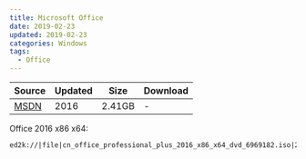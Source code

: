 ```yaml
---
title: Microsoft Office
date: 2019-02-23
updated: 2019-02-23
categories: Windows
tags:
  - Office
---
```


| Source | Updated | Size | Download |
| ------ | ------- | -------- | -------- |
| <div class="unknown">[MSDN][MSDN]</div> | 2016 | 2.41GB | - |


[MSDN]: http://msdn.itellyou.cn/


Office 2016 x86 x64:

```
ed2k://|file|cn_office_professional_plus_2016_x86_x64_dvd_6969182.iso|2588266496|27EEA4FE4BB13CD0ECCDFC24167F9E01|/
```
